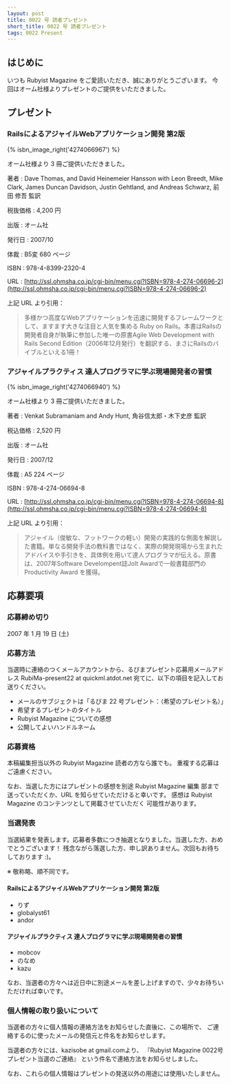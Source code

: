 ```yaml
---
layout: post
title: 0022 号 読者プレゼント
short_title: 0022 号 読者プレゼント
tags: 0022 Present
---
```



## はじめに

いつも Rubyist Magazine をご愛読いただき、誠にありがとうございます。
今回はオーム社様よりプレゼントのご提供をいただきました。

## プレゼント

### RailsによるアジャイルWebアプリケーション開発 第2版
{% isbn_image_right('4274066967') %}

オーム社様より 3 冊ご提供いただきました。

著者
:  Dave Thomas, and David Heinemeier Hansson with Leon Breedt, Mike Clark, James Duncan Davidson, Justin Gehtland, and Andreas Schwarz, 前田 修吾 監訳

税抜価格
:  4,200 円

出版
:  オーム社

発行日
:  2007/10

体裁
:  B5変 680 ページ

ISBN
:  978-4-8399-2320-4

URL
:  [http://ssl.ohmsha.co.jp/cgi-bin/menu.cgi?ISBN=978-4-274-06696-2](http://ssl.ohmsha.co.jp/cgi-bin/menu.cgi?ISBN=978-4-274-06696-2)

上記 URL より引用：

> 多様かつ高度なWebアプリケーションを迅速に開発するフレームワークとして、ますます大きな注目と人気を集める Ruby on Rails。本書はRailsの開発者自身が執筆に参加した唯一の原書Agile Web Development with Rails Second Edition（2006年12月発行）を翻訳する、まさにRailsのバイブルといえる1冊！


### アジャイルプラクティス 達人プログラマに学ぶ現場開発者の習慣
{% isbn_image_right('4274066940') %}

オーム社様より 3 冊ご提供いただきました。

著者
:  Venkat Subramaniam and Andy Hunt, 角谷信太郎・木下史彦 監訳

税込価格
:  2,520 円

出版
:  オーム社

発行日
:  2007/12

体裁
:  A5 224 ページ

ISBN
:  978-4-274-06694-8

URL
:  [http://ssl.ohmsha.co.jp/cgi-bin/menu.cgi?ISBN=978-4-274-06694-8](http://ssl.ohmsha.co.jp/cgi-bin/menu.cgi?ISBN=978-4-274-06694-8)

上記 URL より引用：

> アジャイル（俊敏な、フットワークの軽い）開発の実践的な側面を解説した書籍。単なる開発手法の教科書ではなく、実際の開発現場から生まれたアドバイスや手引きを、具体例を用いて達人プログラマが伝える。原書は、2007年Software Develompent誌Jolt Awardで一般書籍部門のProductivity Award を獲得。


## 応募要項

### 応募締め切り

2007 年 1 月 19 日 (土)

### 応募方法

当選時に連絡のつくメールアカウントから、るびまプレゼント応募用メールアドレス RubiMa-present22 at quickml.atdot.net 宛てに、以下の項目を記入してお送りください。

* メールのサブジェクトは「るびま 22 号プレゼント：（希望のプレゼント名）」
* 希望するプレゼントのタイトル
* Rubyist Magazine についての感想
* 公開してよいハンドルネーム


### 応募資格

本稿編集担当以外の Rubyist Magazine 読者の方なら誰でも。
重複する応募はご遠慮ください。

なお、当選した方にはプレゼントの感想を別途 Rubyist Magazine 編集
部まで送っていただくか、URL を知らせていただけると幸いです。
感想は Rubyist Magazine のコンテンツとして掲載させていただく
可能性があります。

### 当選発表

当選結果を発表します。応募者多数につき抽選となりました。当選した方、おめでとうございます！ 残念ながら落選した方、申し訳ありません。次回もお待ちしております :)。

※ 敬称略、順不同です。

#### RailsによるアジャイルWebアプリケーション開発 第2版

* りず
* globalyst61
* andor


#### アジャイルプラクティス 達人プログラマに学ぶ現場開発者の習慣

* mobcov
* のなめ
* kazu


なお、当選者の方々へは近日中に別途メールを差し上げますので、少々お待ちいただければ幸いです。

### 個人情報の取り扱いについて

当選者の方々に個人情報の連絡方法をお知らせした直後に、この場所で、
ご連絡するのに使ったメールの発信元と件名をお知らせします。

当選者の方々には、kazisobe at gmail.comより、 『Rubyist Magazine 0022号 プレゼント当選のご連絡』 という件名で連絡方法をお知らせしました。

なお、これらの個人情報はプレゼントの発送以外の用途には使用いたしません。


